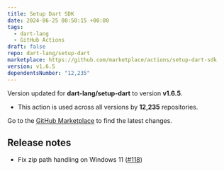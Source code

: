 ```yaml
---
title: Setup Dart SDK
date: 2024-06-25 00:50:15 +00:00
tags:
  - dart-lang
  - GitHub Actions
draft: false
repo: dart-lang/setup-dart
marketplace: https://github.com/marketplace/actions/setup-dart-sdk
version: v1.6.5
dependentsNumber: "12,235"
---
```



Version updated for **dart-lang/setup-dart** to version **v1.6.5**.
- This action is used across all versions by **12,235** repositories.

Go to the [GitHub Marketplace](https://github.com/marketplace/actions/setup-dart-sdk) to find the latest changes.

## Release notes

- Fix zip path handling on Windows 11 ([#118][])

[#118]: https://github.com/dart-lang/setup-dart/issues/118

